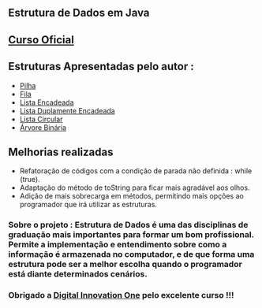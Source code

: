 ## Estrutura de Dados em Java

## [Curso Oficial](https://github.com/jrdutra/estruturaDeDadosJavaDio)

## Estruturas Apresentadas pelo autor :
- [Pilha](./src/estruturas/pilha/Pilha.java)
- [Fila](./src/estruturas/fila)
- [Lista Encadeada](./src/estruturas/lista/encadeada/Lista.java)
- [Lista Duplamente Encadeada](./src/estruturas/lista/duplamente/ListaDupla.java)
- [Lista Circular](./src/estruturas/lista/circular/ListaCircular.java)
- [Árvore Binária](./src/estruturas/arvore/binaria/Binaria.java)

## Melhorias realizadas

- Refatoração de códigos com a condição de parada não definida : while (true).
- Adaptação do método de toString para ficar mais agradável aos olhos.
- Adição de mais sobrecarga em métodos, permitindo mais opções ao programador que irá utilizar as estruturas.

### Sobre o projeto : Estrutura de Dados é uma das disciplinas de graduação mais importantes para formar um bom profissional. Permite a implementação e entendimento sobre como a informação é armazenada no computador, e de que forma uma estrutura pode ser a melhor escolha quando o programador está diante determinados cenários.

### Obrigado a [Digital Innovation One](https://dio.me/sign-up?ref=WDIQVSHDCK) pelo excelente curso !!!